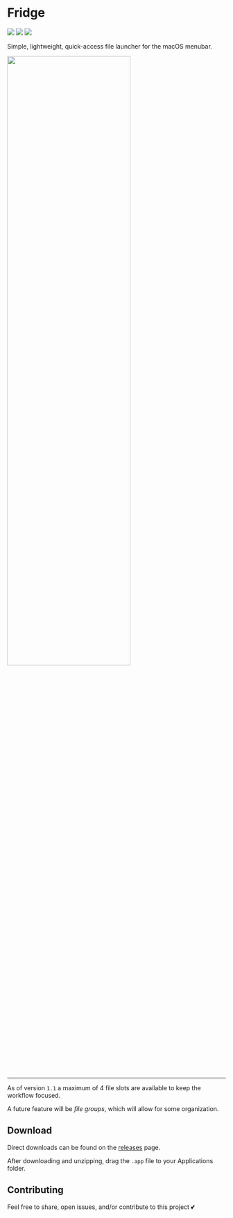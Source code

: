 # Fridge

<p align="left">
    <img src="https://img.shields.io/github/v/tag/cdmill/fridge" />
    <img src="https://img.shields.io/badge/License-MIT-lightgrey" />
    <img src="https://img.shields.io/badge/macOS-13+-red" />
</p>

Simple, lightweight, quick-access file launcher for the macOS menubar.

<p align="left">
<img src="https://github.com/cdmill/fridge-demo/blob/main/demo.gif" width="75%" height="60%">
</p>

---

As of version `1.1` a maximum of 4 file slots are available to keep the workflow focused.

A future feature will be _file groups_, which will allow for some organization.

## Download

Direct downloads can be found on the [releases](https://github.com/cdmill/fridge/releases/tag/v1.2) page.

After downloading and unzipping, drag the `.app` file to your Applications folder.

## Contributing

Feel free to share, open issues, and/or contribute to this project 💕

